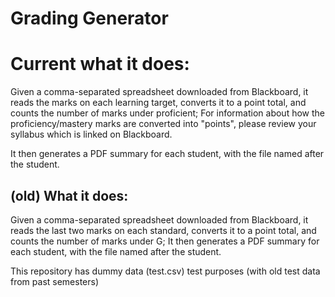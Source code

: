 # Grading Generator

# Current what it does:
Given a comma-separated spreadsheet downloaded from Blackboard, it reads the marks on each learning target, converts it to a point total, and counts the number of marks under proficient; For information about how the proficiency/mastery marks are converted into "points", please review your syllabus which is linked on Blackboard.

It then generates a PDF summary for each student, with the file named after the student. 

## (old) What it does:
Given a comma-separated spreadsheet downloaded from Blackboard, it reads the last two marks on each standard, converts it to a point total, and counts the number of marks under G;
It then generates a PDF summary for each student, with the file named after the student. 

This repository has dummy data (test.csv) test purposes (with old test data from past semesters)

